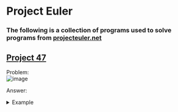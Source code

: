 # Project Euler
### The following is a collection of programs used to solve programs from [projecteuler.net](https://projecteuler.net)

## [Project 47](https://projecteuler.net/problem=47)
Problem:\
![image](https://github.com/user-attachments/assets/ddf7b57f-2c57-448e-b636-a2f7889163e3)

Answer:
<details>
  <summary>Example</summary>

  ![image](https://github.com/user-attachments/assets/3520c207-f897-4b6b-a224-d4df76f3d730)
  
</details>




